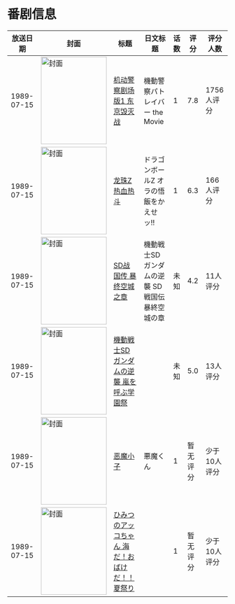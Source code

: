 # 番剧信息

|放送日期|封面|标题|日文标题|话数|评分|评分人数|
|---|---|---|---|---|---|---|
|1989-07-15|<img src="https://lain.bgm.tv/pic/cover/c/12/99/9979_BK8B4.jpg" alt="封面" style="width:150px;height:200px;object-fit:cover;">|[机动警察剧场版1 东京毁灭战](https://bangumi.tv/subject/9979)|機動警察パトレイバー the Movie|1|7.8|1756人评分|
|1989-07-15|<img src="https://lain.bgm.tv/pic/cover/c/7c/ba/44939_geSOF.jpg" alt="封面" style="width:150px;height:200px;object-fit:cover;">|[龙珠Z 热血热斗](https://bangumi.tv/subject/44939)|ドラゴンボールZ オラの悟飯をかえせッ!!|1|6.3|166人评分|
|1989-07-15|<img src="https://lain.bgm.tv/pic/cover/c/a3/cd/298583_6bZb0.jpg" alt="封面" style="width:150px;height:200px;object-fit:cover;">|[SD战国传 暴终空城之章](https://bangumi.tv/subject/298583)|機動戦士SDガンダムの逆襲 SD戦国伝 暴終空城の章|未知|4.2|11人评分|
|1989-07-15|<img src="https://lain.bgm.tv/pic/cover/c/8a/02/298584_j6z1j.jpg" alt="封面" style="width:150px;height:200px;object-fit:cover;">|[機動戦士SDガンダムの逆襲 嵐を呼ぶ学園祭](https://bangumi.tv/subject/298584)||未知|5.0|13人评分|
|1989-07-15|<img src="https://lain.bgm.tv/pic/cover/c/29/ba/418082_TTffZ.jpg" alt="封面" style="width:150px;height:200px;object-fit:cover;">|[恶魔小子](https://bangumi.tv/subject/418082)|悪魔くん|1|暂无评分|少于10人评分|
|1989-07-15|<img src="https://lain.bgm.tv/pic/cover/c/e5/82/525133_fg1QQ.jpg" alt="封面" style="width:150px;height:200px;object-fit:cover;">|[ひみつのアッコちゃん 海だ！おばけだ！！夏祭り](https://bangumi.tv/subject/525133)||1|暂无评分|少于10人评分|
